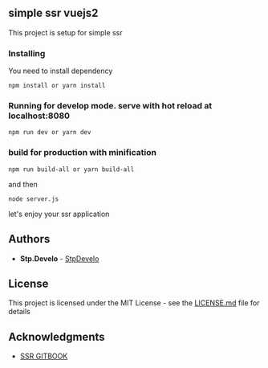 ## simple ssr vuejs2
This project is setup for simple ssr 

### Installing

You need to install dependency

```
npm install or yarn install
```

### Running for develop mode. serve with hot reload at localhost:8080

```
npm run dev or yarn dev
```

### build for production with minification

```
npm run build-all or yarn build-all
```

and then

```
node server.js
``` 
let's enjoy your ssr application

## Authors

* **Stp.Develo** - [StpDevelo](https://github.com/StpDevelo)

## License

This project is licensed under the MIT License - see the [LICENSE.md](LICENSE) file for details

## Acknowledgments

* [SSR GITBOOK](https://ssr.vuejs.org/en/)
